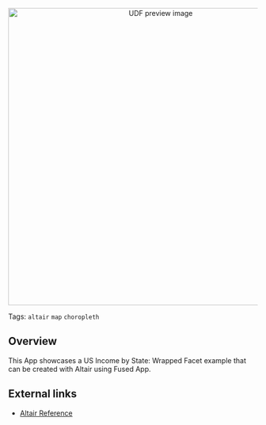 <!--fused:preview-->
<p align="center"><img src="https://fused-magic.s3.amazonaws.com/thumbnails/apps-public/Facet_Choropleth_Example.png" width="600" alt="UDF preview image"></p>

<!--fused:tags-->
Tags: `altair` `map` `choropleth`

<!--fused:readme-->
## Overview

This App showcases a US Income by State: Wrapped Facet example that can be created with Altair using Fused App.

## External links

- [Altair Reference](https://altair-viz.github.io/gallery/us_incomebrackets_by_state_facet.html)
